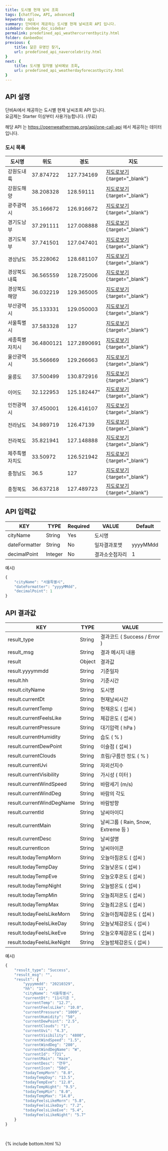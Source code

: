 ```yaml
---
title: 도시별 현재 날씨 조회
tags: [chatflow, API, advanced]
keywords: api
summary: 단비에서 제공하는 도시별 현재 날씨조회 API 입니다.
sidebar: danbee_doc_sidebar
permalink: predefined_api_weathercurrentbycity.html
folder: danbeeDoc
previous: {
    title: 닮은 유명인 찾기,
    url: predefined_api_navercelebrity.html
}
next: {
    title: 도시별 일자별 날씨예보 조회,
    url: predefined_api_weatherdayforecastbycity.html
}
---
```


## API 설명

단비Ai에서 제공하는 도시별 현재 날씨조회 API 입니다. <br>
요금제는 Starter 이상부터 사용가능합니다. (무료) <br>

해당 API 는 https://openweathermap.org/api/one-call-api 에서 제공하는 데이터입니다.

### 도시 목록

| 도시명 | 위도 | 경도 | 지도 |
|--------|--------|--------|--------|
| 강원도내륙 | 37.874722 | 127.734169 | [지도로보기](https://www.google.co.kr/maps/@37.874722,127.734169,12z){:target="_blank"} |
| 강원도해양 | 38.208328 | 128.59111 | [지도로보기](https://www.google.co.kr/maps/@38.208328,128.59111,12z){:target="_blank"} |
| 광주광역시 | 35.166672 | 126.916672 | [지도로보기](https://www.google.co.kr/maps/@35.166672,126.916672,12z){:target="_blank"} |
| 경기도남부 | 37.291111 | 127.008888 | [지도로보기](https://www.google.co.kr/maps/@37.291111,127.008888,12z){:target="_blank"} |
| 경기도북부 | 37.741501 | 127.047401 | [지도로보기](https://www.google.co.kr/maps/@37.741501,127.047401,12z){:target="_blank"} |
| 경상남도 | 35.228062 | 128.681107 | [지도로보기](https://www.google.co.kr/maps/@35.228062,128.681107,12z){:target="_blank"} |
| 경상북도내륙 | 36.565559 | 128.725006 | [지도로보기](https://www.google.co.kr/maps/@36.565559,128.725006,12z){:target="_blank"} |
| 경상북도해양 | 36.032219 | 129.365005 | [지도로보기](https://www.google.co.kr/maps/@36.032219,129.365005,12z){:target="_blank"} |
| 부산광역시 | 35.133331 | 129.050003 | [지도로보기](https://www.google.co.kr/maps/@35.133331,129.050003,12z){:target="_blank"} |
| 서울특별시 | 37.583328 | 127 | [지도로보기](https://www.google.co.kr/maps/@37.583328,127,12z){:target="_blank"} |
| 세종특별자치시 | 36.4800121 | 127.2890691 | [지도로보기](https://www.google.co.kr/maps/@36.4800121,127.2890691,12z){:target="_blank"} |
| 울산광역시 | 35.566669 | 129.266663 | [지도로보기](https://www.google.co.kr/maps/@35.566669,129.266663,12z){:target="_blank"} |
| 울릉도 | 37.500499 | 130.872916 | [지도로보기](https://www.google.co.kr/maps/@37.500499,130.872916,12z){:target="_blank"} |
| 이어도 | 32.122953 | 125.182447" | [지도로보기](https://www.google.co.kr/maps/@32.122953,125.182447,12z){:target="_blank"} |
| 인천광역시 | 37.450001 | 126.416107 | [지도로보기](https://www.google.co.kr/maps/@37.450001,126.416107,12z){:target="_blank"} |
| 전라남도 | 34.989719 | 126.47139 | [지도로보기](https://www.google.co.kr/maps/@34.989719,126.47139,12z){:target="_blank"} |
| 전라북도 | 35.821941 | 127.148888 | [지도로보기](https://www.google.co.kr/maps/@35.821941,127.148888,12z){:target="_blank"} |
| 제주특별자치도 | 33.50972 | 126.521942 | [지도로보기](https://www.google.co.kr/maps/@33.50972,126.521942,10z){:target="_blank"} |
| 충청남도 | 36.5 | 127 | [지도로보기](https://www.google.co.kr/maps/@36.5,127,12z){:target="_blank"} |
| 충청북도 | 36.637218 | 127.489723 | [지도로보기](https://www.google.co.kr/maps/@36.637218,127.489723,12z){:target="_blank"} |


## API 입력값

| KEY | TYPE | Required | VALUE | Default |
|--------|--------|--------|--------|--------|
| cityName | String | Yes | 도시명 | |
| dateFormatter | String | No | 일자결과포맷 | yyyyMMdd |
| decimalPoint | Integer | No | 결과소숫점자리 | 1 |

예시)
```javascript
{
    "cityName": "서울특별시",
    "dateFormatter": "yyyyMMdd",
    "decimalPoint": 1
}
```
## API 결과값

| KEY | TYPE | VALUE |
|--------|--------|--------|
| result_type | String | 결과코드 ( Success / Error ) |
| result_msg | String | 결과 메시지 내용 |
| result | Object | 결과값 |
| result.yyyymmdd | String | 기준일자 |
| result.hh | String | 기준시간 |
| result.cityName | String | 도시명 |
| result.currentDt | String | 현재날씨시간 |
| result.currentTemp | String | 현재온도 ( 섭씨 ) |
| result.currentFeelsLike | String | 체감온도 ( 섭씨 )  |
| result.currentPressure | String | 대기압력 ( hPa ) |
| result.currentHumidity | String | 습도 ( % ) |
| result.currentDewPoint | String | 이슬점 ( 섭씨 ) |
| result.currentClouds | String | 흐림/구름낀 정도 ( % ) |
| result.currentUvi | String | 자외선지수 |
| result.currentVisibility | String | 가시성 ( 미터 ) |
| result.currentWindSpeed | String | 바람세기 (m/s) |
| result.currentWindDeg | String | 바람의 각도 |
| result.currentWindDegName | String | 바람방향 |
| result.currentId | String | 날씨아이디 |
| result.currentMain | String | 날씨그룹 ( Rain, Snow, Extreme 등 ) |
| result.currentDesc | String | 날씨설명 |
| result.currentIcon | String | 날씨아이콘 |
| result.todayTempMorn | String | 오늘아침온도 ( 섭씨 ) |
| result.todayTempDay | String | 오늘낮온도 ( 섭씨 ) |
| result.todayTempEve | String | 오늘오후온도 ( 섭씨 ) |
| result.todayTempNight | String | 오늘밤온도 ( 섭씨 ) |
| result.todayTempMin | String | 오늘최저온도 ( 섭씨 ) |
| result.todayTempMax | String | 오늘최고온도 ( 섭씨 ) |
| result.todayFeelsLikeMorn | String | 오늘아침체감온도 ( 섭씨 ) |
| result.todayFeelsLikeDay | String | 오늘낮체감온도 ( 섭씨 ) |
| result.todayFeelsLikeEve | String | 오늘오후체감온도 ( 섭씨 ) |
| result.todayFeelsLikeNight | String | 오늘밤체감온도 ( 섭씨 ) |

예시)
```javascript
{
    "result_type": "Success",
    "result_msg": "",
    "result": {
        "yyyymmdd": "20210329",
        "hh": "11",
        "cityName": "서울특별시",
        "currentDt": "11시기준 ",
        "currentTemp": "12.7",
        "currentFeelsLike": "10.0",
        "currentPressure": "1009",
        "currentHumidity": "50",
        "currentDewPoint": "2.5",
        "currentClouds": "1",
        "currentUvi": "4.3",
        "currentVisibility": "4800",
        "currentWindSpeed": "1.5",
        "currentWindDeg": "280",
        "currentWindDegName": "W",
        "currentId": "721",
        "currentMain": "Haze",
        "currentDesc": "연무",
        "currentIcon": "50d",
        "todayTempMorn": "8.0",
        "todayTempDay": "13.5",
        "todayTempEve": "12.0",
        "todayTempNight": "9.5",
        "todayTempMin": "8.0",
        "todayTempMax": "14.0",
        "todayFeelsLikeMorn": "5.8",
        "todayFeelsLikeDay": "7.2",
        "todayFeelsLikeEve": "5.4",
        "todayFeelsLikeNight": "5.7"
    }
}
```

<br />

{% include bottom.html %}

